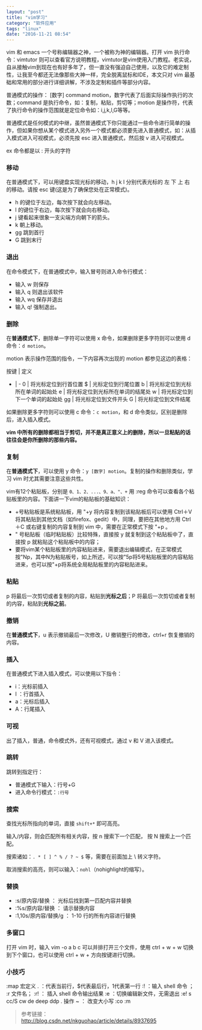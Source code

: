 ```yaml
---
layout: "post"
title: "vim学习"
category: "软件应用"
tags: "linux"
date: "2016-11-21 08:54"
---
```


vim 和 emacs 一个号称编辑器之神，一个被称为神的编辑器。打开 vim 执行命令：vimtutor 则可以查看官方说明教程，vimtutor是vim使用入门教程。老实说，自从接触vim到现在也有好多年了，但一直没有强迫自己使用，以及它的难定制性，让我至今都还无法像那些大神一样，完全脱离鼠标和IDE，本文只对 vim 最基础和常用的部分进行详细讲解，不涉及定制和插件等部分内容。

普通模式的操作： [数字] command motion，数字代表了后面实际操作执行的次数；command 是执行命令，如：复制，粘贴，剪切等；motion 是操作符，代表了执行命令的操作范围就是定位命令如：i,j,k,l,G等等。

普通模式是任何模式的中继，虽然普通模式下你只能通过一些命令进行简单的操作，但如果你想从某个模式进入另外一个模式都必须要先进入普通模式，如：从插入模式进入可视模式，必须先按 esc 进入普通模式，然后按 v 进入可视模式。

ex 命令都是以 : 开头的字符

### 移动

在普通模式下，可以用键盘实现光标的移动，h j k l 分别代表光标的 左 下 上 右 的移动。请按 esc 键(这是为了确保您处在正常模式)。
- h 的键位于左边，每次按下就会向左移动。
- l 的键位于右边，每次按下就会向右移动。
- j 键看起来很象一支尖端方向朝下的箭头。
- k 朝上移动。
- gg 跳到首行
- G 跳到末行

### 退出

在命令模式下，在普通模式中，输入冒号则进入命令行模式：
- 输入 w 则保存
- 输入 q 则退出该软件
- 输入 wq 保存并退出
- 输入 q! 强制退出。

### 删除

在**普通模式下**，删除单一字符可以使用 x 命令，如果删除更多字符则可以使用 d 命令：`d motion`。

motion 表示操作范围的指令，一下内容再次出现的 motion 都参见这边的表格：

按键 | 定义
- | -
0 | 将光标定位到行首位置
$ | 光标定位到行尾位置
b | 将光标定位到光标所在单词的起始处
e | 将光标定位到光标所在单词的结尾处
w | 将光标定位到下一个单词的起始处
gg | 将光标定位到文件开头
G | 将光标定位到文件结尾

如果删除更多字符则可以使用 c 命令：`c motion`，和 d 命令类似，区别是删除后，进入插入模式。

**vim 中所有的删除都相当于剪切，并不是真正意义上的删除，所以一旦粘贴的话往往会是你所删除的那些内容。**

### 复制

在**普通模式下**，可以使用 y 命令：`y [数字] motion`。复制的操作和删除类似，学习 vim 时尤其需要注意这些共性。

vim有12个粘贴板，分别是 `0、1、2、...、9、a、"、+` 用 :reg 命令可以查看各个粘贴板里的内容。下面讲一下vim的粘贴板的基础知识：

- +号粘贴板是系统粘贴板，用 "+y 将内容复制到该粘贴板后可以使用 Ctrl＋V 将其粘贴到其他文档（如firefox、gedit）中，同理，要把在其他地方用 Ctrl＋C 或右键复制的内容复制到 vim 中，需要在正常模式下按 "+p 。
- " 号粘贴板（临时粘贴板）比较特殊，直接按 y 就复制到这个粘贴板中了，直接按 p 就粘贴这个粘贴板中的内容；
- 要将vim某个粘贴板里的内容粘贴进来，需要退出编辑模式，在正常模式按"Np，其中N为粘贴板号，如上所述，可以按"5p将5号粘贴板里的内容粘贴进来，也可以按"+p将系统全局粘贴板里的内容粘贴进来。

### 粘贴

p 将最后一次剪切或者复制的内容，粘贴到**光标之后**；P 将最后一次剪切或者复制的内容，粘贴到**光标之前**。

### 撤销

在**普通模式下**，u 表示撤销最后一次修改，U 撤销整行的修改，ctrl+r 恢复撤销的内容。

### 插入

在普通模式下进入插入模式，可以使用以下指令：
- i：光标前插入
- I ：行首插入
- a：光标后插入
- A：行尾插入

### 可视

出了插入，普通，命令模式外，还有可视模式，通过 v 和 V 进入该模式。

### 跳转

跳转到指定行：
- 普通模式下输入：行号+G
- 进入命令行模式：`:行号`

### 搜索

查找光标所指向的单词，直接 `shift+*` 即可高亮。

输入/内容，则会匹配所有相关内容，按 n 搜索下一个匹配， 按 N 搜索上一个匹配。

搜索诸如：`. * [ ] ^ % / ? ~ $` 等，需要在前面加上 \ 转义字符。

取消搜索的高亮，则可以输入：`nohl`（nohighlight的缩写）。

### 替换

- :s/原内容/替换 ： 光标后找到第一匹配内容并替换
- :%s/原内容/替换 ： 请示替换内容
- :1,10s/原内容/替换/g ： 1-10 行的所有内容进行替换

### 多窗口

打开 vim 时，输入 vim -o a b c 可以并排打开三个文件，使用 ctrl + w + w 切换到下个窗口，也可以使用 ctrl + w + 方向按键进行切换。

### 小技巧

:map 宏定义
. ：代表当前行，$代表最后行，1代表第一行
:! ：输入 shell 命令 ； :r 文件名； :r! ： 插入 shell 命令输出结果
:e ：切换编辑新文件，无需退出
:e!
s
cc/S
cw
de
deep
ddp
. 操作
~ ： 改变大小写
:co
:m

> 参考链接：  
> http://blog.csdn.net/nkguohao/article/details/8937695
